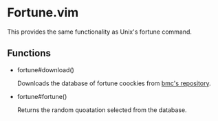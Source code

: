 # Fortune.vim

This provides the same functionality as Unix's fortune command.

## Functions

+ fortune#download()

    Downloads the database of fortune coockies from [bmc's repository](https://github.com/bmc/fortunes).

+ fortune#fortune()

    Returns the random quoatation selected from the database.
